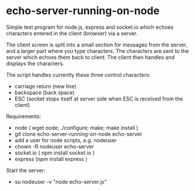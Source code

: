 echo-server-running-on-node
===========================

Simple test program for node.js, express and socket.io which echoes characters entered in the client (browser) via a server.

The client screen is split into a small section for messages from the server, and a larger part where you type characters. The characters are sent to the server which echoes them back to client. The client then handles and displays the characters.

The script handles currently these three control characters:
* carriage return (new line)
* backspace (back space)
* ESC (socket stops itself at server side when ESC is received from the client)

Requirements:

* node ( wget node; ./configure; make; make install )
* git clone echo-server-running-on-node echo-server
* add a user for node scripts, e.g. nodeuser
* chown -R nodeuser echo-server
* socket.io ( npm install socket.io )
* express (npm install express )

Start the server:
* su nodeuser -v "node echo-server.js"
